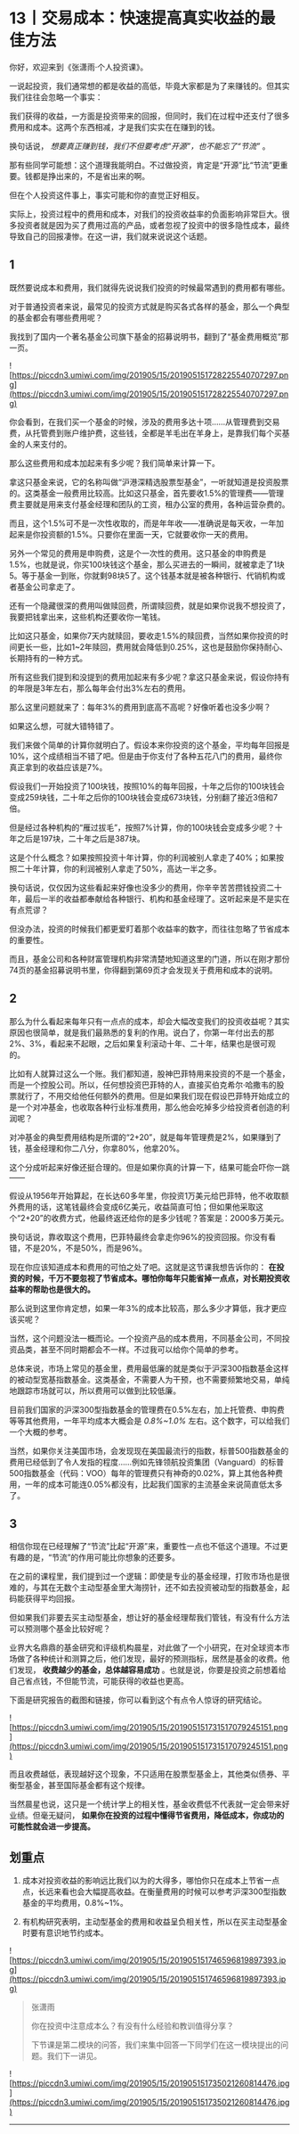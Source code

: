 # 13丨交易成本：快速提高真实收益的最佳方法

你好，欢迎来到《张潇雨·个人投资课》。

一说起投资，我们通常想的都是收益的高低，毕竟大家都是为了来赚钱的。但其实我们往往会忽略一个事实：

我们获得的收益，一方面是投资带来的回报，但同时，我们在过程中还支付了很多费用和成本。这两个东西相减，才是我们实实在在赚到的钱。

换句话说， *想要真正赚到钱，我们不但要考虑“开源”，也不能忘了“节流”* 。

那有些同学可能想：这个道理我能明白。不过做投资，肯定是“开源”比“节流”更重要。钱都是挣出来的，不是省出来的啊。

但在个人投资这件事上，事实可能和你的直觉正好相反。

实际上，投资过程中的费用和成本，对我们的投资收益率的负面影响非常巨大。很多投资者就是因为买了费用过高的产品，或者忽视了投资中的很多隐性成本，最终导致自己的回报凄惨。在这一讲，我们就来说说这个话题。

## 1

既然要说成本和费用，我们就得先说说我们投资的时候最常遇到的费用都有哪些。

对于普通投资者来说，最常见的投资方式就是购买各式各样的基金，那么一个典型的基金都会有哪些费用呢？

我找到了国内一个著名基金公司旗下基金的招募说明书，翻到了“基金费用概览”那一页。

![https://piccdn3.umiwi.com/img/201905/15/201905151728225540707297.png](https://piccdn3.umiwi.com/img/201905/15/201905151728225540707297.png)

你会看到，在我们买一个基金的时候，涉及的费用多达十项……从管理费到交易费，从托管费到账户维护费，这些钱，全都是羊毛出在羊身上，是靠我们每个买基金的人来支付的。

那么这些费用和成本加起来有多少呢？我们简单来计算一下。

拿这只基金来说，它的名称叫做“沪港深精选股票型基金”，一听就知道是投资股票的。这类基金一般费用比较高。比如这只基金，首先要收1.5%的管理费——管理费主要就是用来支付基金经理和团队的工资，租办公室的费用，各种运营杂费的。

而且，这个1.5%可不是一次性收取的，而是年年收——准确说是每天收，一年加起来是你投资额的1.5%。只要你在里面一天，它就要收你一天的费用。

另外一个常见的费用是申购费，这是个一次性的费用。这只基金的申购费是1.5%，也就是说，你买100块钱这个基金，那么买进去的一瞬间，就被拿走了1块5。等于基金一到账，你就剩98块5了。这个钱基本就是被各种银行、代销机构或者基金公司拿走了。

还有一个隐藏很深的费用叫做赎回费，所谓赎回费，就是如果你说我不想投资了，我要把钱拿出来，这些机构还要收你一笔钱。

比如这只基金，如果你7天内就赎回，要收走1.5%的赎回费，当然如果你投资的时间更长一些，比如1~2年赎回，费用就会降低到0.25%，这也是鼓励你保持耐心、长期持有的一种方式。

所有这些我们提到和没提到的费用加起来有多少呢？拿这只基金来说，假设你持有的年限是3年左右，那么每年会付出3%左右的费用。

那么这里问题就来了：每年3%的费用到底高不高呢？好像听着也没多少啊？

如果这么想，可就大错特错了。

我们来做个简单的计算你就明白了。假设本来你投资的这个基金，平均每年回报是10%，这个成绩相当不错了吧。但是由于你支付了各种五花八门的费用，最终你真正拿到的收益应该是7%。

假设我们一开始投资了100块钱，按照10%的每年回报，十年之后你的100块钱会变成259块钱，二十年之后你的100块钱会变成673块钱，分别翻了接近3倍和7倍。

但是经过各种机构的“雁过拔毛”，按照7%计算，你的100块钱会变成多少呢？十年之后是197块，二十年之后是387块。

这是个什么概念？如果按照投资十年计算，你的利润被别人拿走了40%；如果按照二十年计算，你的利润被别人拿走了50%，高达一半之多。

换句话说，仅仅因为这些看起来好像也没多少的费用，你辛辛苦苦攒钱投资二十年，最后一半的收益都奉献给各种银行、机构和基金经理了。这听起来是不是实在有点荒谬？

但没办法，投资的时候我们都更爱盯着那个收益率的数字，而往往忽略了节省成本的重要性。

而且，基金公司和各种财富管理机构非常清楚地知道这里的门道，所以在刚才那份74页的基金招募说明书里，你得翻到第69页才会发现关于费用和成本的说明。

## 2

那么为什么看起来每年只有一点点的成本，却会大幅改变我们的投资收益呢？其实原因也很简单，就是我们最熟悉的复利的作用。说白了，你第一年付出去的那2%、3%，看起来不起眼，之后如果复利滚动十年、二十年，结果也是很可观的。

比如有人就算过这么一个账。我们都知道，股神巴菲特用来投资的不是一个基金，而是一个控股公司。所以，任何想投资巴菲特的人，直接买伯克希尔·哈撒韦的股票就行了，不用交给他任何额外的费用。但是如果我们现在假设巴菲特开始成立的是一个对冲基金，也收取各种行业标准费用，那么他会吃掉多少给投资者创造的利润呢？

对冲基金的典型费用结构是所谓的“2+20”，就是每年管理费是2%，如果赚到了钱，基金经理和你二八分，你拿80%，他拿20%。

这个分成听起来好像还挺合理的。但是如果你真的计算一下，结果可能会吓你一跳——

假设从1956年开始算起，在长达60多年里，你投资1万美元给巴菲特，他不收取额外费用的话，这笔钱最终会变成6亿美元，收益简直可怕；但如果他采取这个“2+20”的收费方式，他最终返还给你的是多少钱呢？答案是：2000多万美元。

换句话说，靠收取这个费用，巴菲特最终会拿走你96%的投资回报。你没有看错，不是20%，不是50%，而是96%。

现在你应该知道成本和费用的可怕之处了吧。这就是这节课我想告诉你的： **在投资的时候，千万不要忽视了节省成本。哪怕你每年只能省掉一点点，对长期投资收益率的帮助也是很大的。**

那么说到这里你肯定想，如果一年3%的成本比较高，那么多少才算低，我才更应该买呢？

当然，这个问题没法一概而论。一个投资产品的成本费用，不同基金公司，不同投资品类，甚至不同时期都会不一样。不过我可以给你个简单的参考。

总体来说，市场上常见的基金里，费用最低廉的就是类似于沪深300指数基金这样的被动型宽基指数基金。这类基金，不需要人为干预，也不需要频繁地交易，单纯地跟踪市场就可以，所以费用可以做到比较低廉。

目前我们国家的沪深300型指数基金的管理费在0.5%左右，加上托管费、申购费等等其他费用，一年平均成本大概会是 *0.8%~1.0%* 左右。这个数字，可以给我们一个大概的参考。

当然，如果你关注美国市场，会发现现在美国最流行的指数，标普500指数基金的费用已经低到了令人发指的程度……例如先锋领航投资集团（Vanguard）的标普500指数基金（代码：VOO）每年的管理费只有神奇的0.02%，算上其他各种费用，一年的成本可能连0.05%都没有，比起我们国家的主流基金来说简直低太多了。

## 3

相信你现在已经理解了“节流”比起“开源”来，重要性一点也不低这个道理。不过更有趣的是，“节流”的作用可能比你想象的还要多。

在之前的课程里，我们提到过一个逻辑：即使是专业的基金经理，打败市场也是很难的，与其在无数个主动型基金里大海捞针，还不如去投资被动型的指数基金，起码能获得平均回报。

但如果我们非要去买主动型基金，想让好的基金经理帮我们管钱，有没有什么方法可以预测哪个基金比较好呢？

业界大名鼎鼎的基金研究和评级机构晨星，对此做了一个小研究，在对全球资本市场做了各种统计和测算之后，他们发现，最好的预测指标，居然是基金的收费。他们发现， **收费越少的基金，总体越容易成功** 。也就是说，你要是投资之前想着给自己省点钱，不但能节流，可能获得的收益也更高。

下面是研究报告的截图和链接，你可以看到这个有点令人惊讶的研究结论。

![https://piccdn3.umiwi.com/img/201905/15/201905151731517079245151.png](https://piccdn3.umiwi.com/img/201905/15/201905151731517079245151.png)

而且收费越低，表现越好这个现象，不只适用在股票型基金上，其他类似债券、平衡型基金，甚至国际基金都有这个规律。

当然晨星也说，这只是一个统计学上的相关性，基金收费低不代表就一定会带来好业绩。但毫无疑问， **如果你在投资的过程中懂得节省费用，降低成本，你成功的可能性就会进一步提高。**

## 划重点

1. 成本对投资收益的影响远比我们以为的大得多，哪怕你只在成本上节省一点点，长远来看也会大幅提高收益。在衡量费用的时候可以参考沪深300型指数基金的平均费用，0.8%~1%。

2. 有机构研究表明，主动型基金的费用和收益呈负相关性，所以在买主动型基金时要有意识地节约成本。

![https://piccdn3.umiwi.com/img/201905/15/201905151746596819897393.jpg](https://piccdn3.umiwi.com/img/201905/15/201905151746596819897393.jpg)

> 张潇雨
> 
> 你在投资中注意成本么？有没有什么经验和教训值得分享？
> 
> 下节课是第二模块的问答，我们来集中回答一下同学们在这一模块提出的问题。我们下一讲见。

![https://piccdn3.umiwi.com/img/201905/15/201905151735021260814476.jpg](https://piccdn3.umiwi.com/img/201905/15/201905151735021260814476.jpg)

---
